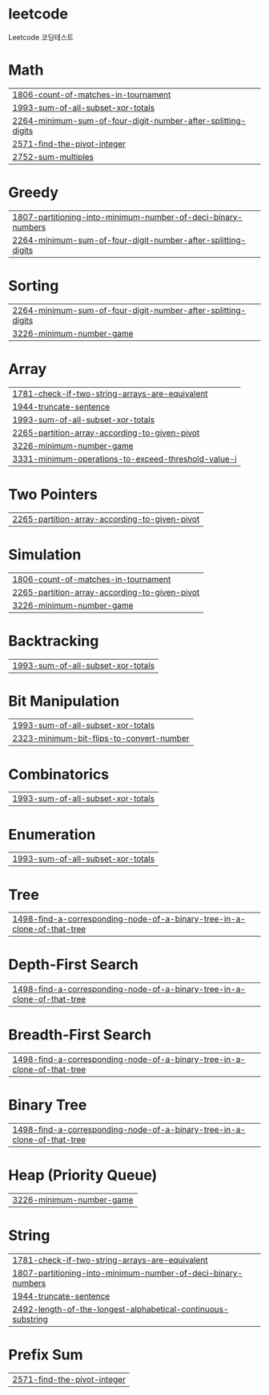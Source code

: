 # leetcode
Leetcode 코딩테스트


# Math
|  |
| ------- |
| [1806-count-of-matches-in-tournament](https://github.com/thejs89/leetcode/tree/master/1806-count-of-matches-in-tournament) |
| [1993-sum-of-all-subset-xor-totals](https://github.com/thejs89/leetcode/tree/master/1993-sum-of-all-subset-xor-totals) |
| [2264-minimum-sum-of-four-digit-number-after-splitting-digits](https://github.com/thejs89/leetcode/tree/master/2264-minimum-sum-of-four-digit-number-after-splitting-digits) |
| [2571-find-the-pivot-integer](https://github.com/thejs89/leetcode/tree/master/2571-find-the-pivot-integer) |
| [2752-sum-multiples](https://github.com/thejs89/leetcode/tree/master/2752-sum-multiples) |
# Greedy
|  |
| ------- |
| [1807-partitioning-into-minimum-number-of-deci-binary-numbers](https://github.com/thejs89/leetcode/tree/master/1807-partitioning-into-minimum-number-of-deci-binary-numbers) |
| [2264-minimum-sum-of-four-digit-number-after-splitting-digits](https://github.com/thejs89/leetcode/tree/master/2264-minimum-sum-of-four-digit-number-after-splitting-digits) |
# Sorting
|  |
| ------- |
| [2264-minimum-sum-of-four-digit-number-after-splitting-digits](https://github.com/thejs89/leetcode/tree/master/2264-minimum-sum-of-four-digit-number-after-splitting-digits) |
| [3226-minimum-number-game](https://github.com/thejs89/leetcode/tree/master/3226-minimum-number-game) |
# Array
|  |
| ------- |
| [1781-check-if-two-string-arrays-are-equivalent](https://github.com/thejs89/leetcode/tree/master/1781-check-if-two-string-arrays-are-equivalent) |
| [1944-truncate-sentence](https://github.com/thejs89/leetcode/tree/master/1944-truncate-sentence) |
| [1993-sum-of-all-subset-xor-totals](https://github.com/thejs89/leetcode/tree/master/1993-sum-of-all-subset-xor-totals) |
| [2265-partition-array-according-to-given-pivot](https://github.com/thejs89/leetcode/tree/master/2265-partition-array-according-to-given-pivot) |
| [3226-minimum-number-game](https://github.com/thejs89/leetcode/tree/master/3226-minimum-number-game) |
| [3331-minimum-operations-to-exceed-threshold-value-i](https://github.com/thejs89/leetcode/tree/master/3331-minimum-operations-to-exceed-threshold-value-i) |
# Two Pointers
|  |
| ------- |
| [2265-partition-array-according-to-given-pivot](https://github.com/thejs89/leetcode/tree/master/2265-partition-array-according-to-given-pivot) |
# Simulation
|  |
| ------- |
| [1806-count-of-matches-in-tournament](https://github.com/thejs89/leetcode/tree/master/1806-count-of-matches-in-tournament) |
| [2265-partition-array-according-to-given-pivot](https://github.com/thejs89/leetcode/tree/master/2265-partition-array-according-to-given-pivot) |
| [3226-minimum-number-game](https://github.com/thejs89/leetcode/tree/master/3226-minimum-number-game) |
# Backtracking
|  |
| ------- |
| [1993-sum-of-all-subset-xor-totals](https://github.com/thejs89/leetcode/tree/master/1993-sum-of-all-subset-xor-totals) |
# Bit Manipulation
|  |
| ------- |
| [1993-sum-of-all-subset-xor-totals](https://github.com/thejs89/leetcode/tree/master/1993-sum-of-all-subset-xor-totals) |
| [2323-minimum-bit-flips-to-convert-number](https://github.com/thejs89/leetcode/tree/master/2323-minimum-bit-flips-to-convert-number) |
# Combinatorics
|  |
| ------- |
| [1993-sum-of-all-subset-xor-totals](https://github.com/thejs89/leetcode/tree/master/1993-sum-of-all-subset-xor-totals) |
# Enumeration
|  |
| ------- |
| [1993-sum-of-all-subset-xor-totals](https://github.com/thejs89/leetcode/tree/master/1993-sum-of-all-subset-xor-totals) |
# Tree
|  |
| ------- |
| [1498-find-a-corresponding-node-of-a-binary-tree-in-a-clone-of-that-tree](https://github.com/thejs89/leetcode/tree/master/1498-find-a-corresponding-node-of-a-binary-tree-in-a-clone-of-that-tree) |
# Depth-First Search
|  |
| ------- |
| [1498-find-a-corresponding-node-of-a-binary-tree-in-a-clone-of-that-tree](https://github.com/thejs89/leetcode/tree/master/1498-find-a-corresponding-node-of-a-binary-tree-in-a-clone-of-that-tree) |
# Breadth-First Search
|  |
| ------- |
| [1498-find-a-corresponding-node-of-a-binary-tree-in-a-clone-of-that-tree](https://github.com/thejs89/leetcode/tree/master/1498-find-a-corresponding-node-of-a-binary-tree-in-a-clone-of-that-tree) |
# Binary Tree
|  |
| ------- |
| [1498-find-a-corresponding-node-of-a-binary-tree-in-a-clone-of-that-tree](https://github.com/thejs89/leetcode/tree/master/1498-find-a-corresponding-node-of-a-binary-tree-in-a-clone-of-that-tree) |
# Heap (Priority Queue)
|  |
| ------- |
| [3226-minimum-number-game](https://github.com/thejs89/leetcode/tree/master/3226-minimum-number-game) |
# String
|  |
| ------- |
| [1781-check-if-two-string-arrays-are-equivalent](https://github.com/thejs89/leetcode/tree/master/1781-check-if-two-string-arrays-are-equivalent) |
| [1807-partitioning-into-minimum-number-of-deci-binary-numbers](https://github.com/thejs89/leetcode/tree/master/1807-partitioning-into-minimum-number-of-deci-binary-numbers) |
| [1944-truncate-sentence](https://github.com/thejs89/leetcode/tree/master/1944-truncate-sentence) |
| [2492-length-of-the-longest-alphabetical-continuous-substring](https://github.com/thejs89/leetcode/tree/master/2492-length-of-the-longest-alphabetical-continuous-substring) |
# Prefix Sum
|  |
| ------- |
| [2571-find-the-pivot-integer](https://github.com/thejs89/leetcode/tree/master/2571-find-the-pivot-integer) |